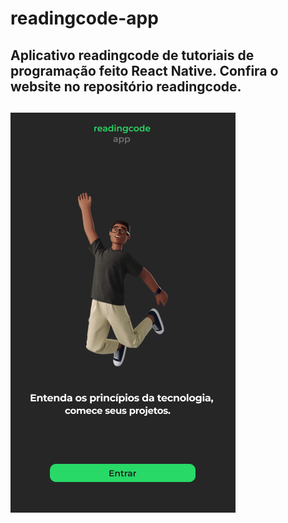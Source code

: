 # readingcode-app
<h2>Aplicativo readingcode de tutoriais de programação feito React Native. Confira o website no repositório readingcode.<h2>

<img src="./img/Group 48pagina-inicial.png" alt="">

